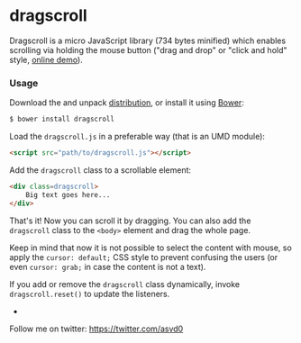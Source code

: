 dragscroll
==========

Dragscroll is a micro JavaScript library (734 bytes minified) which
enables scrolling via holding the mouse button ("drag and drop" or
"click and hold" style, [online
demo](http://asvd.github.io/dragscroll/)).


### Usage


Download the and unpack
[distribution](https://github.com/asvd/dragscroll/releases/download/v0.0.5/dragscroll-0.0.5.tar.gz),
or install it using [Bower](http://bower.io/):

```sh
$ bower install dragscroll
```

Load the `dragscroll.js` in a preferable way (that is an UMD module):

```html
<script src="path/to/dragscroll.js"></script>
```

Add the `dragscroll` class to a scrollable element:

```html
<div class=dragscroll>
    Big text goes here...
</div>
```

That's it! Now you can scroll it by dragging. You can also add the
`dragscroll` class to the `<body>` element and drag the whole page.

Keep in mind that now it is not possible to select the content with
mouse, so apply the `cursor: default;` CSS style to prevent confusing
the users (or even `cursor: grab;` in case the content is not a text).

If you add or remove the `dragscroll` class dynamically, invoke
`dragscroll.reset()` to update the listeners.

-

Follow me on twitter: https://twitter.com/asvd0
